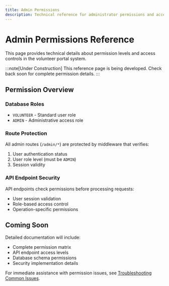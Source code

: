 ```yaml
---
title: Admin Permissions
description: Technical reference for administrator permissions and access controls
---
```


# Admin Permissions Reference

This page provides technical details about permission levels and access controls in the volunteer portal system.

:::note[Under Construction]
This reference page is being developed. Check back soon for complete permission details.
:::

## Permission Overview

### Database Roles
- `VOLUNTEER` - Standard user role
- `ADMIN` - Administrative access role

### Route Protection
All admin routes (`/admin/*`) are protected by middleware that verifies:
1. User authentication status
2. User role level (must be `ADMIN`)
3. Session validity

### API Endpoint Security
API endpoints check permissions before processing requests:
- User session validation
- Role-based access control
- Operation-specific permissions

## Coming Soon

Detailed documentation will include:
- Complete permission matrix
- API endpoint access levels
- Database schema permissions
- Security implementation details

For immediate assistance with permission issues, see [Troubleshooting Common Issues](/troubleshooting/common-issues/).
